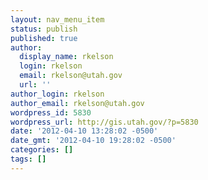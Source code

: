 ```yaml
---
layout: nav_menu_item
status: publish
published: true
author:
  display_name: rkelson
  login: rkelson
  email: rkelson@utah.gov
  url: ''
author_login: rkelson
author_email: rkelson@utah.gov
wordpress_id: 5830
wordpress_url: http://gis.utah.gov/?p=5830
date: '2012-04-10 13:28:02 -0500'
date_gmt: '2012-04-10 19:28:02 -0500'
categories: []
tags: []
---
```


